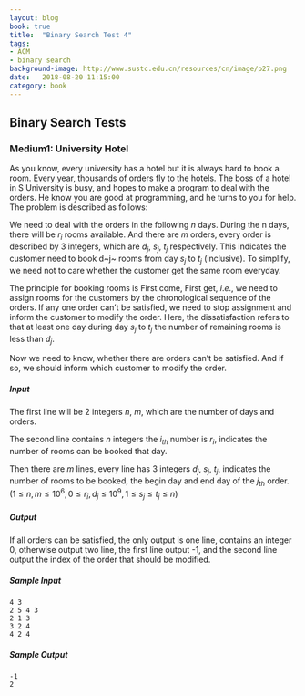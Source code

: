 ```yaml
---
layout: blog
book: true
title:  "Binary Search Test 4"
tags:
- ACM
- binary search
background-image: http://www.sustc.edu.cn/resources/cn/image/p27.png
date:   2018-08-20 11:15:00
category: book
---
```


## Binary Search Tests

### Medium1: University Hotel

As you know, every university has a hotel but it is always hard to book a room. Every year, thousands of orders fly to the hotels. The boss of a hotel in S University is busy, and hopes to make a program to deal with the orders. He know you are good at programming, and he turns to you for help. The problem is described as follows:

We need to deal with the orders in the following $n$ days. During the n days, there will be $r_i$ rooms available. And there are $m$ orders, every order is described by 3 integers, which are $d_j$, $s_j$, $t_j$ respectively. This indicates the customer need to book d~j~ rooms from day $s_j$ to $t_j$ (inclusive). To simplify,  we need not to care whether the customer get the same room everyday.

The principle for booking rooms is First come, First get, $i.e.$, we need to assign rooms for the customers by the chronological sequence of the orders. If any one order can’t be satisfied, we need to stop assignment and inform the customer to modify the order. Here, the dissatisfaction refers to that at least one day during day $s_j$ to $t_j$ the number of remaining rooms is less than $d_j$.

Now we need to know, whether there are orders can’t be satisfied. And if so, we should inform which customer to modify the order.

##### Input

The first line will be 2 integers $n$, $m$, which are the number of days and orders.

The second line contains $n$ integers the $i_{th}$ number is $r_i$, indicates the number of rooms can be booked that day. 

Then there are $m$ lines, every line has 3 integers $d_j$, $s_j$, $t_j$, indicates the number of rooms  to be booked, the begin day and end day of the $j_{th}$ order. $(1≤n,m≤10^6,0≤r_i,d_j≤10^9,1≤s_j≤t_j≤n)$

##### Output

If all orders can be satisfied, the only output is one line, contains an integer 0, otherwise output two line, the first line output -1, and the second line output the index of the order that should be modified.

##### Sample Input

```
4 3 
2 5 4 3 
2 1 3 
3 2 4 
4 2 4 
```

##### Sample Output

```
-1
2
```

